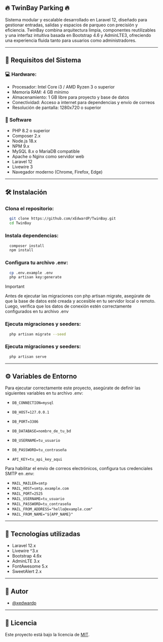 ## 🔥 TwinBay Parking 🔥

Sistema modular y escalable desarrollado en Laravel 12, diseñado para gestionar entradas, salidas y espacios de parqueo con precisión y eficiencia. TwinBay combina arquitectura limpia, componentes reutilizables y una interfaz intuitiva basada en Bootstrap 4.6 y AdminLTE3, ofreciendo una experiencia fluida tanto para usuarios como administradores.

---

## 🧰 Requisitos del Sistema

### 💻 Hardware:

- Procesador: Intel Core i3 / AMD Ryzen 3 o superior
- Memoria RAM: 4 GB mínimo
- Almacenamiento: 1 GB libre para proyecto y base de datos
- Conectividad: Acceso a internet para dependencias y envío de correos
- Resolución de pantalla: 1280x720 o superior

### 🧪 Software

- PHP 8.2 o superior
- Composer 2.x
- Node.js 18.x
- NPM 9.x
- MySQL 8.x o MariaDB compatible
- Apache o Nginx como servidor web
- Laravel 12
- Livewire 3
- Navegador moderno (Chrome, Firefox, Edge)

---

## 🛠 Instalación

### Clona el repositorio:

```bash
  git clone https://github.com/xEdwardP/TwinBay.git
  cd TwinBay
```

### Instala dependencias:

```bash
  composer install
  npm install
```

### Configura tu archivo .env:

```bash
  cp .env.example .env
  php artisan key:generate
```

> [!IMPORTANT]
> Antes de ejecutar las migraciones con php artisan migrate, asegúrate de que la base de datos esté creada y accesible en tu servidor local o remoto.
> Luego, verifica que los datos de conexión estén correctamente configurados en tu archivo .env
> 

### Ejecuta migraciones y seeders:

```bash
  php artisan migrate --seed
```

### Ejecuta migraciones y seeders:

```bash
  php artisan serve
```

---

## ⚙ Variables de Entorno

Para ejecutar correctamente este proyecto, asegúrate de definir las siguientes variables en tu archivo .env:

- `DB_CONNECTION=mysql`
- `DB_HOST=127.0.0.1`
- `DB_PORT=3306`
- `DB_DATABASE=nombre_de_tu_bd`
- `DB_USERNAME=tu_usuario`
- `DB_PASSWORD=tu_contraseña`

- `API_KEY=tu_api_key_aqui`

Para habilitar el envio de correos electrónicos, configura tus credenciales SMTP en .env:

- `MAIL_MAILER=smtp`
- `MAIL_HOST=smtp.example.com`
- `MAIL_PORT=2525`
- `MAIL_USERNAME=tu_usuario`
- `MAIL_PASSWORD=tu_contraseña`
- `MAIL_FROM_ADDRESS="hello@example.com"`
- `MAIL_FROM_NAME="${APP_NAME}"`

---

## 🧱 Tecnologías utilizadas

- Laravel 12.x
- Livewire ^3.x
- Bootstrap 4.6x
- AdminLTE 3.x
- FontAwesome 5.x
- SweetAlert 2.x

---

## 🧠 Autor

- [@xedwardp](https://github.com/xEdwardP)

---

## 📄 Licencia

Este proyecto está bajo la licencia de [MIT](https://opensource.org/licenses/MIT).
